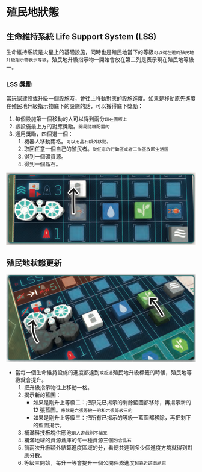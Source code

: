 # 殖民地狀態

## 生命維持系統 Life Support System (LSS)

生命維持系統是火星上的基礎設施，同時也是殖民地當下的等級`可以從左邊的殖民地升級指示物表示等級`，殖民地升級指示物一開始會放在第二列是表示現在殖民地等級一。

### LSS 獎勵

當玩家建設或升級一個設施時，會往上移動對應的設施進度。如果是移動原先進度在殖民地升級指示物底下的設施的話，可以獲得底下獎勵：

1. 每個設施第一個移動的人可以得到兩分`印在圖版上`
2. 該設施最上方的對應獎勵。`開局隨機配置的`
3. 通用獎勵，四個選一個：
   1. 機器人移動兩格。`可以用晶石額外移動。`
   2. ​取回任意一個自己的殖民者。`從任意的行動區或者工作區放回生活區`
   3. 得到一個礦資源。
   4. 得到一個晶石。

![超過殖民地升級指示物的話是得不到 LLS 獎勵](<../../../../../.gitbook/assets/image (42).png>)

## 殖民地狀態更新

![殖民地升級](<../../../../../.gitbook/assets/image (43).png>)

* 當每一個生命維持設施的進度都達到`或超過`殖民地升級標籤的時候，殖民地等級就會提升。
  1. 把升級指示物往上移動一格。
  2. 揭示新的藍圖：
     * 如果是剛升上等級二：把原先已揭示的剩餘藍圖都移除，再揭示新的 12 張藍圖。`應該是六張等級一的和六張等級三的`
     * 如果是剛升上等級三：把所有已揭示的等級一藍圖都移除，再把剩下的藍圖揭示。
  3. 補滿科技板塊供應池`兩人遊戲則不補充`
  4. 補滿地球的資源倉庫的每一種資源三個`包含晶石`
  5. 前兩次升級額外結算進度區域的分，看總共達到多少個進度方塊就得到對應分數。
  6. 等級三開始，每升一等會提升一個公開任務進度`越靠近遊戲結束`
